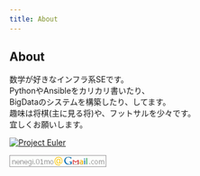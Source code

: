 ```yaml
---
title: About
---
```

<article>

# About

数学が好きなインフラ系SEです。  
PythonやAnsibleをカリカリ書いたり、  
BigDataのシステムを構築したり、してます。  
趣味は将棋(主に見る将)や、フットサルを少々です。  
宜しくお願いします。  

[![Project Euler](https://projecteuler.net/profile/IMOKURI.png)](https://projecteuler.net/)  

![](/images/mail.png)

</article>

